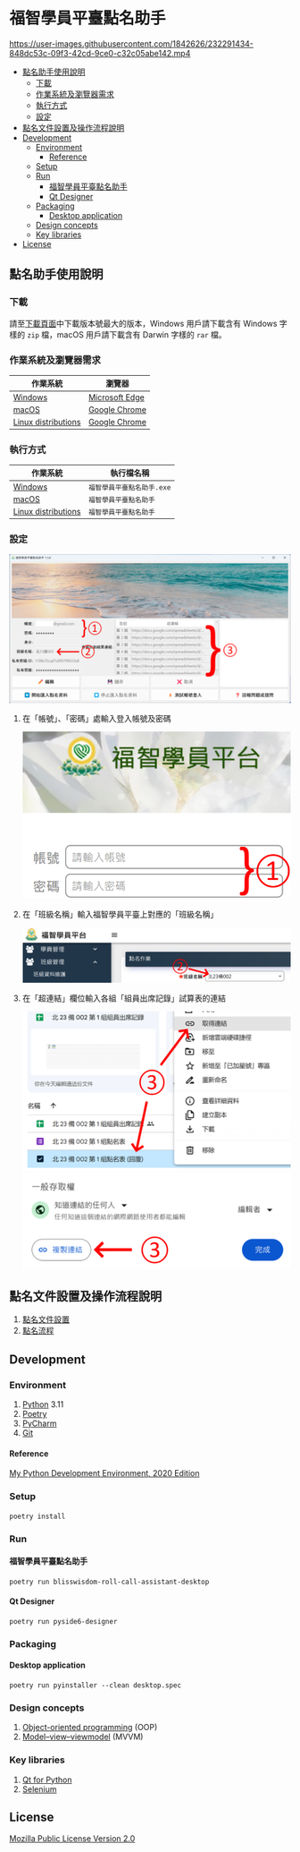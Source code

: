 # 福智學員平臺點名助手

https://user-images.githubusercontent.com/1842626/232291434-848dc53c-09f3-42cd-9ce0-c32c05abe142.mp4

* [點名助手使用說明](#點名助手使用說明)
  + [下載](#下載)
  + [作業系統及瀏覽器需求](#作業系統及瀏覽器需求)
  + [執行方式](#執行方式)
  + [設定](#設定)
* [點名文件設置及操作流程說明](#點名文件設置及操作流程說明)
* [Development](#development)
  + [Environment](#environment)
    - [Reference](#reference)
  + [Setup](#setup)
  + [Run](#run)
    - [福智學員平臺點名助手](#福智學員平臺點名助手-1)
    - [Qt Designer](#qt-designer)
  + [Packaging](#packaging)
    - [Desktop application](#desktop-application)
  + [Design concepts](#design-concepts)
  + [Key libraries](#key-libraries)
* [License](#license)

## 點名助手使用說明

### 下載

請至[下載頁面](https://github.com/blisswisdom-students/blisswisdom-roll-call-assistant/releases)中下載版本號最大的版本，Windows 用戶請下載含有 Windows 字樣的 `zip` 檔，macOS 用戶請下載含有 Darwin 字樣的 `rar` 檔。

### 作業系統及瀏覽器需求

| 作業系統                                                                | 瀏覽器                                           |
| ----------------------------------------------------------------------- | ------------------------------------------------ |
| [Windows](https://www.microsoft.com/windows/)                           | [Microsoft Edge](https://www.microsoft.com/edge) |
| [macOS](https://www.apple.com/macos/)                                   | [Google Chrome](https://www.google.com/chrome/)  |
| [Linux distributions](https://en.wikipedia.org/wiki/Linux_distribution) | [Google Chrome](https://www.google.com/chrome/)  |

### 執行方式

| 作業系統                                                                | 執行檔名稱                 |
| ----------------------------------------------------------------------- | -------------------------- |
| [Windows](https://www.microsoft.com/windows/)                           | `福智學員平臺點名助手.exe` |
| [macOS](https://www.apple.com/macos/)                                   | `福智學員平臺點名助手`     |
| [Linux distributions](https://en.wikipedia.org/wiki/Linux_distribution) | `福智學員平臺點名助手`     |

### 設定

![](docs/config-1.png)

1. 在「帳號」、「密碼」處輸入登入帳號及密碼

   ![](docs/config-2.png)

2. 在「班級名稱」輸入福智學員平臺上對應的「班級名稱」

   ![](docs/config-3.png)

3. 在「超連結」欄位輸入各組「組員出席記錄」試算表的連結

   ![](docs/config-4.png)
   ![](docs/config-5.png)

## 點名文件設置及操作流程說明

1. [點名文件設置](docs/點名文件設置.md)
2. [點名流程](docs/點名流程.md)

## Development

### Environment

1. [Python](https://www.python.org/) 3.11
2. [Poetry](https://python-poetry.org/)
3. [PyCharm](https://www.jetbrains.com/pycharm/)
4. [Git](https://git-scm.com/)

#### Reference

[My Python Development Environment, 2020 Edition](https://jacobian.org/2019/nov/11/python-environment-2020/)

### Setup

```
poetry install
```

### Run

#### 福智學員平臺點名助手

```
poetry run blisswisdom-roll-call-assistant-desktop
```

#### Qt Designer

```
poetry run pyside6-designer
```

### Packaging

#### Desktop application

```
poetry run pyinstaller --clean desktop.spec
```

### Design concepts

1. [Object-oriented programming](https://en.wikipedia.org/wiki/Object-oriented_programming) (OOP)
2. [Model–view–viewmodel](https://en.wikipedia.org/wiki/Model%E2%80%93view%E2%80%93viewmodel) (MVVM)

### Key libraries

1. [Qt for Python](https://www.qt.io/qt-for-python)
2. [Selenium](https://www.selenium.dev/)

## License

[Mozilla Public License Version 2.0](https://www.mozilla.org/en-US/MPL/2.0/)
